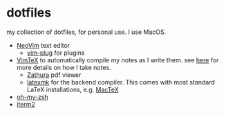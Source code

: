 # dotfiles

my collection of dotfiles, for personal use. I use MacOS. 

* [NeoVim](https://neovim.io/) text editor
  * [vim-plug](https://github.com/junegunn/vim-plug) for plugins
* [VimTeX](https://github.com/lervag/vimtex) to automatically compile my notes as I write them. see [here](latex) for more details on how I take notes.
  * [Zathura](https://pwmt.org/projects/zathura/) pdf viewer
  * [latexmk](https://mg.readthedocs.io/latexmk.html) for the backend compiler. This comes with most standard LaTeX installations, e.g. [MacTeX](https://tug.org/mactex/)
* [oh-my-zsh](https://ohmyz.sh/)
* [iterm2](https://iterm2.com/)

